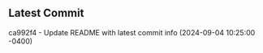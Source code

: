 
## Latest Commit
ca992f4 - Update README with latest commit info (2024-09-04 10:25:00 -0400) <Yunxi-Zhou>
